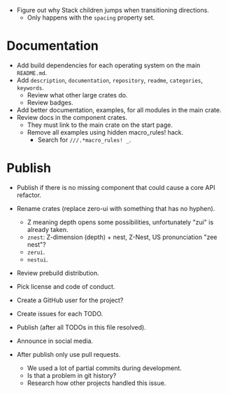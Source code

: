 * Figure out why Stack children jumps when transitioning directions.
    - Only happens with the `spacing` property set.

# Documentation

* Add build dependencies for each operating system on the main `README.md`.
* Add `description`, `documentation`, `repository`, `readme`, `categories`, `keywords`.
    - Review what other large crates do.
    - Review badges.
* Add better documentation, examples, for all modules in the main crate.
* Review docs in the component crates.
    - They must link to the main crate on the start page.
    - Remove all examples using hidden macro_rules! hack.
        - Search for `///.*macro_rules! _`.

# Publish

* Publish if there is no missing component that could cause a core API refactor.

* Rename crates (replace zero-ui with something that has no hyphen). 
    - Z meaning depth opens some possibilities, unfortunately "zui" is already taken.
    - `znest`: Z-dimension (depth) + nest, Z-Nest, US pronunciation "zee nest"? 
    - `zerui`.
    - `nestui`.

* Review prebuild distribution.
* Pick license and code of conduct.
* Create a GitHub user for the project?
* Create issues for each TODO.

* Publish (after all TODOs in this file resolved).
* Announce in social media.

* After publish only use pull requests.
    - We used a lot of partial commits during development.
    - Is that a problem in git history?
    - Research how other projects handled this issue.